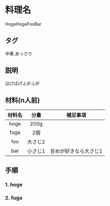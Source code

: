 # 料理名
HogeHogeFooBar

## タグ
中華,あっさり

## 説明
ほげほげふがふが

## 材料(n人前)
|材料名|分量|補足事項|
|:----:|:--:|:------:|
|hoge|200g||
|fuga|2個||
|foo|大さじ2||
|bar|小さじ1|甘めが好きなら大さじ1|


## 手順

### 1. hoge

### 2. fuga
